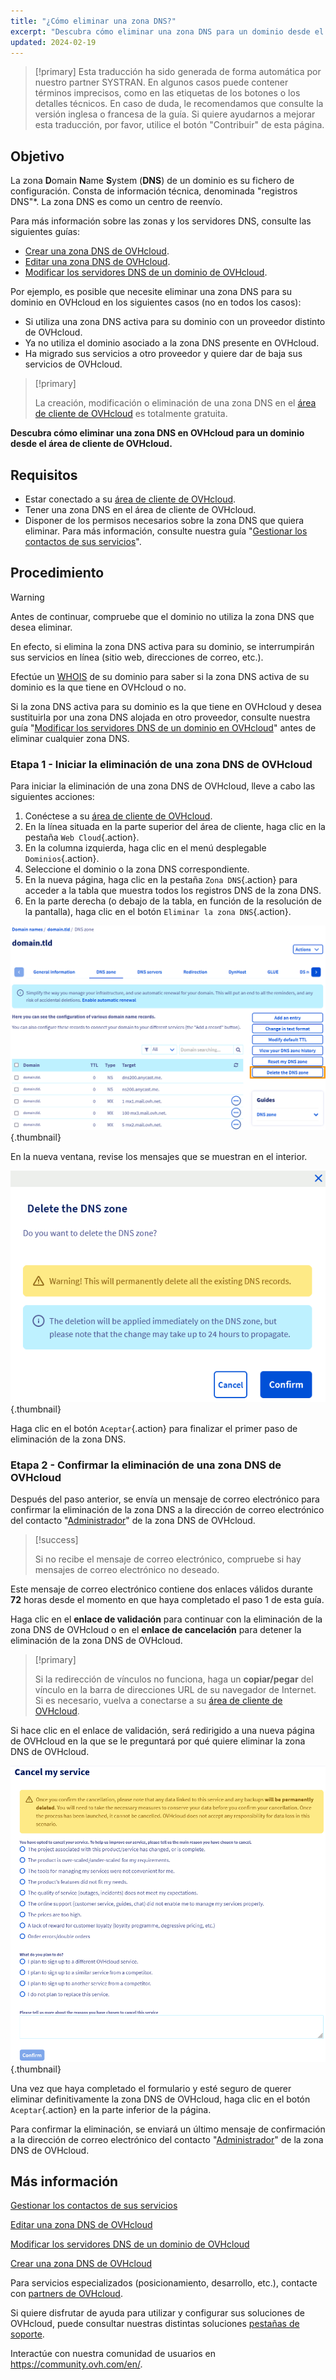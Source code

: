 ```yaml
---
title: "¿Cómo eliminar una zona DNS?"
excerpt: "Descubra cómo eliminar una zona DNS para un dominio desde el área de cliente de OVHcloud"
updated: 2024-02-19
---
```


> [!primary]
> Esta traducción ha sido generada de forma automática por nuestro partner SYSTRAN. En algunos casos puede contener términos imprecisos, como en las etiquetas de los botones o los detalles técnicos. En caso de duda, le recomendamos que consulte la versión inglesa o francesa de la guía. Si quiere ayudarnos a mejorar esta traducción, por favor, utilice el botón "Contribuir" de esta página.
>

## Objetivo

La zona **D**omain **N**ame **S**ystem (**DNS**) de un dominio es su fichero de configuración. Consta de información técnica, denominada "registros DNS"*. La zona DNS es como un centro de reenvío.

Para más información sobre las zonas y los servidores DNS, consulte las siguientes guías: 

- [Crear una zona DNS de OVHcloud](/pages/web_cloud/domains/dns_zone_create).
- [Editar una zona DNS de OVHcloud](/pages/web_cloud/domains/dns_zone_edit).
- [Modificar los servidores DNS de un dominio de OVHcloud](/pages/web_cloud/domains/dns_server_general_information).

Por ejemplo, es posible que necesite eliminar una zona DNS para su dominio en OVHcloud en los siguientes casos (no en todos los casos):

- Si utiliza una zona DNS activa para su dominio con un proveedor distinto de OVHcloud.
- Ya no utiliza el dominio asociado a la zona DNS presente en OVHcloud.
- Ha migrado sus servicios a otro proveedor y quiere dar de baja sus servicios de OVHcloud.

> [!primary]
>
> La creación, modificación o eliminación de una zona DNS en el [área de cliente de OVHcloud](https://www.ovh.com/auth/?action=gotomanager&from=https://www.ovh.es/&ovhSubsidiary=es) es totalmente gratuita.
>

**Descubra cómo eliminar una zona DNS en OVHcloud para un dominio desde el área de cliente de OVHcloud.**

## Requisitos

- Estar conectado a su [área de cliente de OVHcloud](https://www.ovh.com/auth/?action=gotomanager&from=https://www.ovh.es/&ovhSubsidiary=es).
- Tener una zona DNS en el área de cliente de OVHcloud.
- Disponer de los permisos necesarios sobre la zona DNS que quiera eliminar. Para más información, consulte nuestra guía "[Gestionar los contactos de sus servicios](/pages/account_and_service_management/account_information/managing_contacts)".

## Procedimiento

> [!warning]
>
> Antes de continuar, compruebe que el dominio no utiliza la zona DNS que desea eliminar.
>
> En efecto, si elimina la zona DNS activa para su dominio, se interrumpirán sus servicios en línea (sitio web, direcciones de correo, etc.).
>
> Efectúe un [WHOIS](https://www.ovhcloud.com/es-es/domains/whois/) de su dominio para saber si la zona DNS activa de su dominio es la que tiene en OVHcloud o no.
>
> Si la zona DNS activa para su dominio es la que tiene en OVHcloud y desea sustituirla por una zona DNS alojada en otro proveedor, consulte nuestra guía "[Modificar los servidores DNS de un dominio en OVHcloud](/pages/web_cloud/domains/dns_server_general_information)" antes de eliminar cualquier zona DNS.
>

### Etapa 1 - Iniciar la eliminación de una zona DNS de OVHcloud

Para iniciar la eliminación de una zona DNS de OVHcloud, lleve a cabo las siguientes acciones: 

1. Conéctese a su [área de cliente de OVHcloud](https://www.ovh.com/auth/?action=gotomanager&from=https://www.ovh.es/&ovhSubsidiary=es).
2. En la línea situada en la parte superior del área de cliente, haga clic en la pestaña `Web Cloud`{.action}.
3. En la columna izquierda, haga clic en el menú desplegable `Dominios`{.action}.
4. Seleccione el dominio o la zona DNS correspondiente.
5. En la nueva página, haga clic en la pestaña `Zona DNS`{.action} para acceder a la tabla que muestra todos los registros DNS de la zona DNS.
6. En la parte derecha (o debajo de la tabla, en función de la resolución de la pantalla), haga clic en el botón `Eliminar la zona DNS`{.action}.

![delete the DNS zone](images/delete-the-dns-zone.png){.thumbnail}

En la nueva ventana, revise los mensajes que se muestran en el interior.

![delete the DNS zone validation](images/delete-the-dns-zone-confirmation.png){.thumbnail}

Haga clic en el botón `Aceptar`{.action} para finalizar el primer paso de eliminación de la zona DNS.

### Etapa 2 - Confirmar la eliminación de una zona DNS de OVHcloud

Después del paso anterior, se envía un mensaje de correo electrónico para confirmar la eliminación de la zona DNS a la dirección de correo electrónico del contacto "[Administrador](/pages/account_and_service_management/account_information/managing_contacts)" de la zona DNS de OVHcloud.

> [!success]
>
> Si no recibe el mensaje de correo electrónico, compruebe si hay mensajes de correo electrónico no deseado.
>

Este mensaje de correo electrónico contiene dos enlaces válidos durante **72** horas desde el momento en que haya completado el paso 1 de esta guía.

Haga clic en el **enlace de validación** para continuar con la eliminación de la zona DNS de OVHcloud o en el **enlace de cancelación** para detener la eliminación de la zona DNS de OVHcloud.

> [!primary]
>
> Si la redirección de vínculos no funciona, haga un **copiar/pegar** del vínculo en la barra de direcciones URL de su navegador de Internet. Si es necesario, vuelva a conectarse a su [área de cliente de OVHcloud](https://www.ovh.com/auth/?action=gotomanager&from=https://www.ovh.es/&ovhSubsidiary=es).
>

Si hace clic en el enlace de validación, será redirigido a una nueva página de OVHcloud en la que se le preguntará por qué quiere eliminar la zona DNS de OVHcloud.

![cancel the service](images/cancel-my-service.png){.thumbnail}

Una vez que haya completado el formulario y esté seguro de querer eliminar definitivamente la zona DNS de OVHcloud, haga clic en el botón `Aceptar`{.action} en la parte inferior de la página.

Para confirmar la eliminación, se enviará un último mensaje de confirmación a la dirección de correo electrónico del contacto "[Administrador](/pages/account_and_service_management/account_information/managing_contacts)" de la zona DNS de OVHcloud.

## Más información

[Gestionar los contactos de sus servicios](/pages/account_and_service_management/account_information/managing_contacts)

[Editar una zona DNS de OVHcloud](/pages/web_cloud/domains/dns_zone_edit)

[Modificar los servidores DNS de un dominio de OVHcloud](/pages/web_cloud/domains/dns_server_general_information)

[Crear una zona DNS de OVHcloud](/pages/web_cloud/domains/dns_zone_create)

Para servicios especializados (posicionamiento, desarrollo, etc.), contacte con [partners de OVHcloud](https://partner.ovhcloud.com/es-es/directory/).

Si quiere disfrutar de ayuda para utilizar y configurar sus soluciones de OVHcloud, puede consultar nuestras distintas soluciones [pestañas de soporte](https://www.ovhcloud.com/es-es/support-levels/).

Interactúe con nuestra comunidad de usuarios en <https://community.ovh.com/en/>.